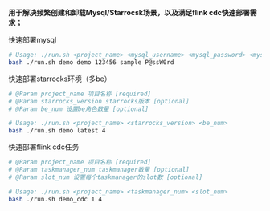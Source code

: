 **用于解决频繁创建和卸载Mysql/Starrocsk场景，以及满足flink cdc快速部署需求；**


快速部署mysql
```bash
# Usage: ./run.sh <project_name> <mysql_username> <mysql_password> <mysql_dbname> <mysql_root_password>
bash ./run.sh demo demo 123456 sample P@ssW0rd
```
快速部署starrocks环境（多be）
``` bash
# @Param project_name 项目名称 [required]
# @Param starrocks_version starrocks版本 [optional]
# @Param be_num 设置be角色数量 [optional]

# Usage: ./run.sh <project_name> <starrocks_version> <be_num>
bash ./run.sh demo latest 4
```

快速部署flink cdc任务
```bash
# @Param project_name 项目名称 [required]
# @Param taskmanager_num taskmanager数量 [optional]
# @Param slot_num 设置每个taskmanager的slot数 [optional]

# Usage: ./run.sh <project_name> <taskmanager_num> <slot_num>
bash ./run.sh demo_cdc 1 4
```